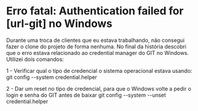 # Erro fatal: Authentication failed for [url-git] no Windows
Durante uma troca de clientes que eu estava trabalhando, não consegui fazer o clone do projeto de forma nenhuma.
No final da história descobri que o erro estava relacionado ao credential manager do GIT no Windows. 
Utilizei dois comandos:

1 - Verificar qual o tipo de credencial o sistema operacional estava usando:
git config --system credential.helper

2 - Dar um reset no tipo de credencial, para que o Windows volte a pedir o login e senha do GIT antes de baixar
git config --system --unset credential.helper
